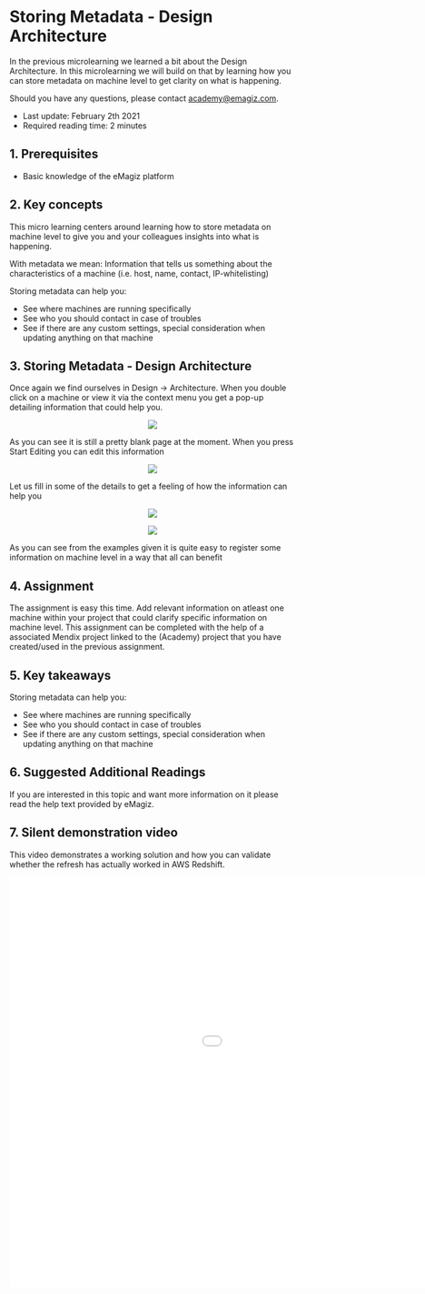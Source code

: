 # Storing Metadata - Design Architecture

In the previous microlearning we learned a bit about the Design Architecture. 
In this microlearning we will build on that by learning how you can store metadata on machine level to get clarity on what is happening.

Should you have any questions, please contact academy@emagiz.com.

- Last update: February 2th 2021
- Required reading time: 2 minutes

## 1. Prerequisites
- Basic knowledge of the eMagiz platform

## 2. Key concepts
This micro learning centers around learning how to store metadata on machine level to give you and your colleagues insights into what is happening.

With metadata we mean: Information that tells us something about the characteristics of a machine (i.e. host, name, contact, IP-whitelisting)

Storing metadata can help you:
- See where machines are running specifically
- See who you should contact in case of troubles
- See if there are any custom settings, special consideration when updating anything on that machine

## 3. Storing Metadata - Design Architecture

Once again we find ourselves in Design -> Architecture. 
When you double click on a machine or view it via the context menu you get a pop-up detailing information that could help you.

<p align="center"><img src="../../img/microlearning/ml-storing-metadata--view-machine.png"></p>

As you can see it is still a pretty blank page at the moment. When you press Start Editing you can edit this information

<p align="center"><img src="../../img/microlearning/ml-storing-metadata--edit-machine.png"></p>

Let us fill in some of the details to get a feeling of how the information can help you

<p align="center"><img src="../../img/microlearning/ml-storing-metadata--edit-machine-filled-in.png"></p>

<p align="center"><img src="../../img/microlearning/ml-storing-metadata--edit-machine-filled-in-example-two.png"></p>

As you can see from the examples given it is quite easy to register some information on machine level in a way that all can benefit

## 4. Assignment

The assignment is easy this time. Add relevant information on atleast one machine within your project that could clarify specific information on machine level.
This assignment can be completed with the help of a associated Mendix project linked to the (Academy) project that you have created/used in the previous assignment.

## 5. Key takeaways

Storing metadata can help you:
- See where machines are running specifically
- See who you should contact in case of troubles
- See if there are any custom settings, special consideration when updating anything on that machine

## 6. Suggested Additional Readings

If you are interested in this topic and want more information on it please read the help text provided by eMagiz.

## 7. Silent demonstration video

This video demonstrates a working solution and how you can validate whether the refresh has actually worked in AWS Redshift.

<iframe width="1280" height="720" src="../../vid/microlearning/microlearning-design-storing-metadata.mp4" frameborder="0" allow="accelerometer; autoplay; clipboard-write; encrypted-media; gyroscope; picture-in-picture" allowfullscreen></iframe>